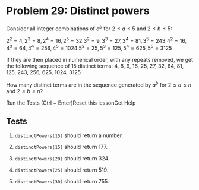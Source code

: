 # Problem 29: Distinct powers

Consider all integer combinations of $a^b$ for $2 \le a \le 5$ and $2 \le b \le 5$:

$2^2=4, 2^3=8, 2^4=16, 2^5=32$
$3^2=9, 3^3=27, 3^4=81, 3^5=243$
$4^2=16, 4^3=64, 4^4=256, 4^5=1024$
$5^2=25, 5^3=125, 5^4=625, 5^5=3125$

If they are then placed in numerical order, with any repeats removed, we get the following sequence of 15 distinct terms:
4, 8, 9, 16, 25, 27, 32, 64, 81, 125, 243, 256, 625, 1024, 3125

How many distinct terms are in the sequence generated by $a^b$ for $2 \le a \le n$ and $2 \le b \le n$?

Run the Tests (Ctrl + Enter)Reset this lessonGet Help

## Tests

1. `distinctPowers(15)` should return a number.

2. `distinctPowers(15)` should return 177.

3. `distinctPowers(20)` should return 324.

4. `distinctPowers(25)` should return 519.

5. `distinctPowers(30)` should return 755.